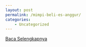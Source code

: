 ```yaml
---
layout: post
permalink: /mimpi-beli-es-anggur/
categories:
    - Uncategorized
---
```


[Baca Selengkapnya](/03)